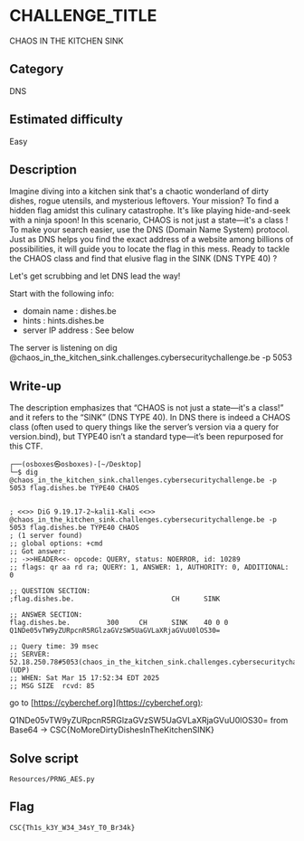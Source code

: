# CHALLENGE_TITLE
CHAOS IN THE KITCHEN SINK

## Category
DNS

## Estimated difficulty
Easy

## Description

Imagine diving into a kitchen sink that's a chaotic wonderland of dirty dishes, rogue utensils, and mysterious leftovers.
Your mission? To find a hidden flag amidst this culinary catastrophe.
It's like playing hide-and-seek with a ninja spoon!
In this scenario, CHAOS is not just a state—it's a class !
To make your search easier, use the DNS (Domain Name System) protocol.
Just as DNS helps you find the exact address of a website among billions of possibilities, it will guide you to locate the flag in this mess.
Ready to tackle the CHAOS class and find that elusive flag in the SINK (DNS TYPE 40) ?

Let's get scrubbing and let DNS lead the way!

Start with the following info:
- domain name : dishes.be
- hints : hints.dishes.be
- server IP address : See below

The server is listening on
dig @chaos_in_the_kitchen_sink.challenges.cybersecuritychallenge.be -p 5053

## Write-up

The description emphasizes that “CHAOS is not just a state—it's a class!” and it refers to the “SINK” (DNS TYPE 40). In DNS there is indeed a CHAOS class (often used to query things like the server’s version via a query for version.bind), but TYPE40 isn’t a standard type—it’s been repurposed for this CTF.

``` shell
┌──(osboxes㉿osboxes)-[~/Desktop]
└─$ dig @chaos_in_the_kitchen_sink.challenges.cybersecuritychallenge.be -p 5053 flag.dishes.be TYPE40 CHAOS


; <<>> DiG 9.19.17-2~kali1-Kali <<>> @chaos_in_the_kitchen_sink.challenges.cybersecuritychallenge.be -p 5053 flag.dishes.be TYPE40 CHAOS
; (1 server found)
;; global options: +cmd
;; Got answer:
;; ->>HEADER<<- opcode: QUERY, status: NOERROR, id: 10289
;; flags: qr aa rd ra; QUERY: 1, ANSWER: 1, AUTHORITY: 0, ADDITIONAL: 0

;; QUESTION SECTION:
;flag.dishes.be.                        CH      SINK

;; ANSWER SECTION:
flag.dishes.be.         300     CH      SINK    40 0 0 Q1NDe05vTW9yZURpcnR5RGlzaGVzSW5UaGVLaXRjaGVuU0lOS30=

;; Query time: 39 msec
;; SERVER: 52.18.250.78#5053(chaos_in_the_kitchen_sink.challenges.cybersecuritychallenge.be) (UDP)
;; WHEN: Sat Mar 15 17:52:34 EDT 2025
;; MSG SIZE  rcvd: 85
```

go to [https://cyberchef.org](https://cyberchef.org):

Q1NDe05vTW9yZURpcnR5RGlzaGVzSW5UaGVLaXRjaGVuU0lOS30= from Base64 -> CSC{NoMoreDirtyDishesInTheKitchenSINK}

## Solve script
`Resources/PRNG_AES.py`

## Flag
`CSC{Th1s_k3Y_W34_34sY_T0_Br34k}`







